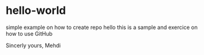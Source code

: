 # hello-world
simple example on how to create repo
hello this is a sample and exercice on how to use GitHub

Sincerly yours,
Mehdi
